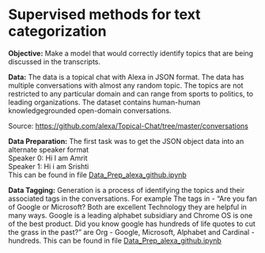 # Supervised methods for text categorization
**Objective:**
Make a model that would correctly identify topics that are being discussed in the transcripts.

**Data:** 
The data is a topical chat with Alexa in JSON format. The data has multiple conversations with
almost any random topic. The topics are not restricted to any particular domain and can range
from sports to politics, to leading organizations. The dataset contains human-human knowledgegrounded open-domain conversations. 

Source: https://github.com/alexa/Topical-Chat/tree/master/conversations

**Data Preparation:** 
The first task was to get the JSON object data into an alternate speaker format<br />
Speaker 0: Hi I am Amrit<br />
Speaker 1: Hi i am Srishti<br />
This can be found in file [Data_Prep_alexa_github.ipynb](https://github.com/SrishtiPatil/supervised-methods-for-text-categorization/blob/main/Data_Prep_alexa_github.ipynb)

**Data Tagging:**
Generation is a process of identifying the topics and their associated tags in the conversations.
For example The tags in - “Are you fan of Google or Microsoft? Both are excellent Technology they are helpful in many ways. Google is a leading alphabet subsidiary and Chrome OS is one of
the best product. Did you know google has hundreds of life quotes to cut the grass in the past?”
are Org - Google, Microsoft, Alphabet and Cardinal - hundreds. 
This can be found in file [Data_Prep_alexa_github.ipynb](https://github.com/SrishtiPatil/supervised-methods-for-text-categorization/blob/main/Data_Prep_alexa_github.ipynb)
